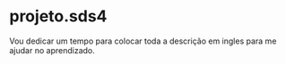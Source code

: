 # projeto.sds4

Vou dedicar um tempo para colocar toda a descrição em ingles para me ajudar no aprendizado.

